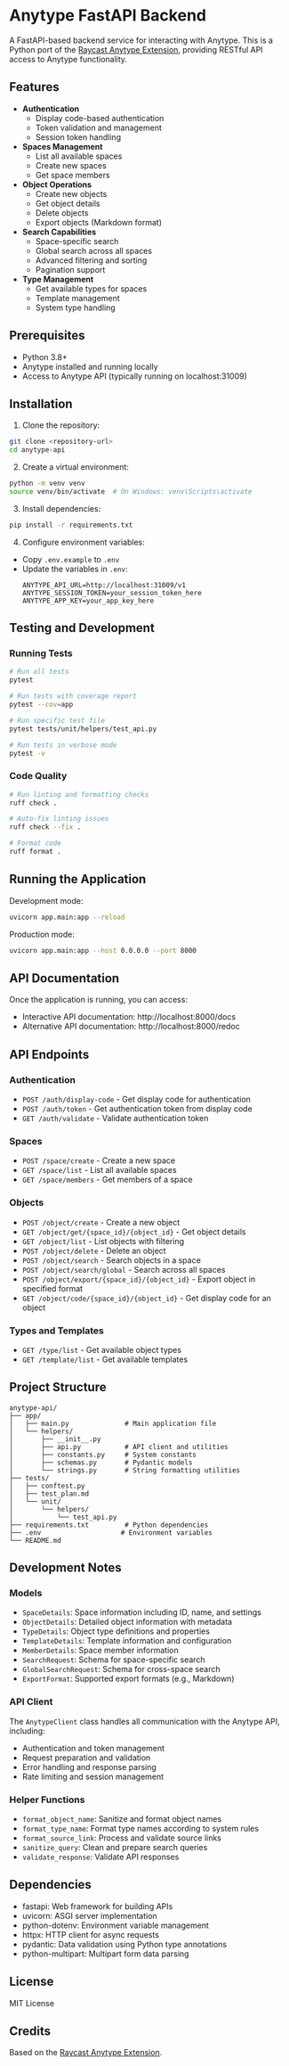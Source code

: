 # Anytype FastAPI Backend

A FastAPI-based backend service for interacting with Anytype. This is a Python port of the [Raycast Anytype Extension](https://github.com/raycast/extensions/tree/main/extensions/anytype), providing RESTful API access to Anytype functionality.

## Features

- **Authentication**
  - Display code-based authentication
  - Token validation and management
  - Session token handling
- **Spaces Management**
  - List all available spaces
  - Create new spaces
  - Get space members
- **Object Operations**
  - Create new objects
  - Get object details
  - Delete objects
  - Export objects (Markdown format)
- **Search Capabilities**
  - Space-specific search
  - Global search across all spaces
  - Advanced filtering and sorting
  - Pagination support
- **Type Management**
  - Get available types for spaces
  - Template management
  - System type handling

## Prerequisites

- Python 3.8+
- Anytype installed and running locally
- Access to Anytype API (typically running on localhost:31009)

## Installation

1. Clone the repository:
```bash
git clone <repository-url>
cd anytype-api
```

2. Create a virtual environment:
```bash
python -m venv venv
source venv/bin/activate  # On Windows: venv\Scripts\activate
```

3. Install dependencies:
```bash
pip install -r requirements.txt
```

4. Configure environment variables:
- Copy `.env.example` to `.env`
- Update the variables in `.env`:
  ```
  ANYTYPE_API_URL=http://localhost:31009/v1
  ANYTYPE_SESSION_TOKEN=your_session_token_here
  ANYTYPE_APP_KEY=your_app_key_here
  ```

## Testing and Development

### Running Tests
```bash
# Run all tests
pytest

# Run tests with coverage report
pytest --cov=app

# Run specific test file
pytest tests/unit/helpers/test_api.py

# Run tests in verbose mode
pytest -v
```

### Code Quality
```bash
# Run linting and formatting checks
ruff check .

# Auto-fix linting issues
ruff check --fix .

# Format code
ruff format .
```

## Running the Application

Development mode:
```bash
uvicorn app.main:app --reload
```

Production mode:
```bash
uvicorn app.main:app --host 0.0.0.0 --port 8000
```

## API Documentation

Once the application is running, you can access:
- Interactive API documentation: http://localhost:8000/docs
- Alternative API documentation: http://localhost:8000/redoc

## API Endpoints

### Authentication
- `POST /auth/display-code` - Get display code for authentication
- `POST /auth/token` - Get authentication token from display code
- `GET /auth/validate` - Validate authentication token

### Spaces
- `POST /space/create` - Create a new space
- `GET /space/list` - List all available spaces
- `GET /space/members` - Get members of a space

### Objects
- `POST /object/create` - Create a new object
- `GET /object/get/{space_id}/{object_id}` - Get object details
- `GET /object/list` - List objects with filtering
- `POST /object/delete` - Delete an object
- `POST /object/search` - Search objects in a space
- `POST /object/search/global` - Search across all spaces
- `POST /object/export/{space_id}/{object_id}` - Export object in specified format
- `GET /object/code/{space_id}/{object_id}` - Get display code for an object

### Types and Templates
- `GET /type/list` - Get available object types
- `GET /template/list` - Get available templates

## Project Structure
```
anytype-api/
├── app/
│   ├── main.py              # Main application file
│   └── helpers/
│       ├── __init__.py
│       ├── api.py           # API client and utilities
│       ├── constants.py     # System constants
│       ├── schemas.py       # Pydantic models
│       └── strings.py       # String formatting utilities
├── tests/
│   ├── conftest.py
│   ├── test_plan.md
│   └── unit/
│       └── helpers/
│           └── test_api.py
├── requirements.txt         # Python dependencies
├── .env                    # Environment variables
└── README.md
```

## Development Notes

### Models
- `SpaceDetails`: Space information including ID, name, and settings
- `ObjectDetails`: Detailed object information with metadata
- `TypeDetails`: Object type definitions and properties
- `TemplateDetails`: Template information and configuration
- `MemberDetails`: Space member information
- `SearchRequest`: Schema for space-specific search
- `GlobalSearchRequest`: Schema for cross-space search
- `ExportFormat`: Supported export formats (e.g., Markdown)

### API Client
The `AnytypeClient` class handles all communication with the Anytype API, including:
- Authentication and token management
- Request preparation and validation
- Error handling and response parsing
- Rate limiting and session management

### Helper Functions
- `format_object_name`: Sanitize and format object names
- `format_type_name`: Format type names according to system rules
- `format_source_link`: Process and validate source links
- `sanitize_query`: Clean and prepare search queries
- `validate_response`: Validate API responses

## Dependencies
- fastapi: Web framework for building APIs
- uvicorn: ASGI server implementation
- python-dotenv: Environment variable management
- httpx: HTTP client for async requests
- pydantic: Data validation using Python type annotations
- python-multipart: Multipart form data parsing

## License

MIT License

## Credits

Based on the [Raycast Anytype Extension](https://github.com/raycast/extensions/tree/main/extensions/anytype).
